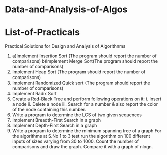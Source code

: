 # Data-and-Analysis-of-Algos
# List-of-Practicals
Practical Solutions for Design and Analysis of Algorithnms

1. a)Implement Insertion Sort (The program should report the number of comparisons)
b)Implement Merge Sort(The program should report the number of comparisons)
2. Implement Heap Sort (The program should report the number of comparisons)
3. Implement Randomized Quick sort (The program should report the number of comparisons)
4. Implement Radix Sort
5. Create a Red-Black Tree and perform following operations on it: i. Insert a node ii. Delete a
node iii. Search for a number & also report the color of the node containing this number.
6. Write a program to determine the LCS of two given sequences
7. Implement Breadth-First Search in a graph
8. Implement Depth-First Search in a graph
9. Write a program to determine the minimum spanning tree of a graph
For the algorithms at S.No 1 to 3 test run the algorithm on 100 different inputs of sizes varying
from 30 to 1000. Count the number of comparisons and draw the graph. Compare it with a graph
of nlogn.
